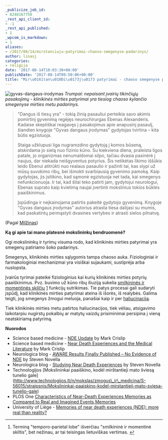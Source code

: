```yaml
---
_publicize_job_id:
- 8248167750
_rest_api_client_id:
- -1
_rest_api_published:
- 1
_wpcom_is_markdown:
- 1
aliases:
- /2017/08/14/mirstanciuju-patyrimai-chaoso-smegenyse-padarinys/
author: linasj
categories:
- religija
date: '2017-08-14T10:03:30+00:00'
publishDate: '2017-08-14T09:50:06+00:00'
title: "Mir\u0161tan\u010Di\u0173j\u0173 patyrimai - chaoso smegenyse padarinys"
---
```

![gyvas-dangaus-irodymas](/static/2017/08/gyvas-dangaus-irodymas.jpg)
*Trumpai: nepaisant įvairių tikinčiųjų pasakojimų - klinikinės mirties patyrimai yra tiesiog chaoso kylančio smegenyse mirties metu padarinys.*

> 
>  "Dangus iš tiesų yra" - tokią žinią pasauliui perteikia savo akimis pomirtinį gyvenimą regėjęs neurochirurgas Ebenas Alexanderis. Kadaise skeptiškai reagavęs į pasakojimus apie anapusinį pasaulį, šiandien knygoje "Gyvas dangaus įrodymas" gydytojas tvirtina – kita būtis egzistuoja.
>  
>  Staiga užklupusi liga nugramzdino gydytoją į komos būseną, atskirdama jo sielą nuo fizinio kūno. Su kiekviena diena, praleista ligos patale, jo organizmas nenumaldomai silpo, tačiau dvasia pasinėrė į naujus, dar niekada neišgyventus potyrius. Šis netikėtas likimo iššūkis leido Ebenui atitrūkti nuo realaus pasaulio ir pažinti tai, kas slypi už mūsų suvokimo ribų, bei išmokti svarbiausią gyvenimo pamoką. Kaip gydytojas, jis įsitikino, kad sąmonė egzistuoja net tada, kai smegenys nefunkcionuoja. Ir tai, kad šitai teko patirti jam, gydytojui neurologui, Ebenas suprato kaip kvietimą naujai įvertinti mokslinius tokios būklės paaiškinimus.
>  
>  Įspūdinga ir neįkainojama patirtis pakeitė gydytojo gyvenimą. Knygoje "Gyvas dangaus įrodymas" autorius atrasta tiesa dalijasi su mumis, kad paskatintų permąstyti dvasines vertybes ir atrasti sielos pilnatvę.
> 



(Pagal [Milžinas](https://milzinas.lt/gyvas-dangaus-irodymas.html))

**Ką gi apie tai mano platesnė mokslininkų bendruomenė?**

Ogi mokslininkų ir tyrimų visuma rodo, kad klinikinės mirties patyrimai yra smegenų patiriamo šoko padarinys.

Smegenys, klinikinės mirties sąlygomis tampa chaoso auka. Fiziologiniai ir farmakologiniai mechanizmai yra visiškai sujaukami, sustiprėja arba nuslopsta.

Įvairūs tyrimai pateikė fiziologinius kai kurių klinikinės mirties potyrių paaiškinimus. Pvz. buvimo už kūno ribų iliuziją sukelia [smilkininės ir momentinės skilčių](https://lt.wikipedia.org/wiki/Smegenys#/media/File:%C5%A0oninis_smegen%C5%B3_vaizdas.jpg) [1](#fn-798-1) funkcijų sutrikimas. Tie patys procesai gali sudaryti įspūdį, kad klinikinės mirties patyrimai ateina iš išorės, iš realybės. Galima teigti, jog smegenys žmogui meluoja, panašiai kaip ir per [haliucinaciją](https://www.ulg.ac.be/cms/rv_2912328/en/memories-of-near-death-experiences-nde-more-real-than-reality "The brain, in conditions conducive to such phenomena occurring, is prey to chaos. Physiological and pharmacological mechanisms are completely disturbed, exacerbated or, conversely, diminished. Certain studies have put forward a physiological explanation for certain components of NDE, such as Out-of-Body Experiences, which could be explained by dysfunctions of the temporo-parietal lobe. In this context the study published in PLOS ONE suggests that these same mechanisms could also could also ‘create’ a perception – which would thus be processed by the individual as coming from the exterior – of reality. In a kind of way their brain is lying to them, like in a hallucination.").

Tiek klinikinės mirties metu patirtos haliucinacijos, tiek vėliau, atsigavimo laikotarpiu nugirstų pokalbių ar matytų vaizdų prisiminimai persipina į vieną neatskiriamą patyrimą.

**Nuorodos**
* Science based medicine - [NDE Update](https://sciencebasedmedicine.org/nde-update/) by Mark Crislip
* Science based medicine - [Near Death Experiences and the Medical Literature](https://sciencebasedmedicine.org/near-death-experiences-and-the-medical-literature/) by Mark Crislip
* Neurologica blog - [AWARE Results Finally Published – No Evidence of NDE](http://theness.com/neurologicablog/index.php/aware-results-finally-published-no-evidence-of-nde/) by Steven Novella
* Neurologica blog - [Studying Near Death Experiences](http://theness.com/neurologicablog/index.php/studying-near-death-experiences/) by Steven Novella
* Technologijos [Mokslininkai paaiškino, kodėl mirštantieji mato šviesą tunelio gale] (http://www.technologijos.lt/n/mokslas/zmogus\_ir\_medicina/S-56015/straipsnis/Mokslininkai-paaiskino-kodel-mirstantieji-mato-sviesa-tunelio-gale)
* PLOS One [Characteristics of Near-Death Experiences Memories as Compared to Real and Imagined Events Memories](http://journals.plos.org/plosone/article?id=10.1371/journal.pone.0057620)
* University of Liège - [Memories of near death experiences (NDE): more real than reality?](https://www.ulg.ac.be/cms/rv_2912328/en/memories-of-near-death-experiences-nde-more-real-than-reality)





---


1. Terminą "temporo-parietal lobe" išverčiau "smilkininė ir momentinė skiltis", bet nežinau, ar tai teisingas lietuviškas vertimas. [↩](#fnref-798-1)



